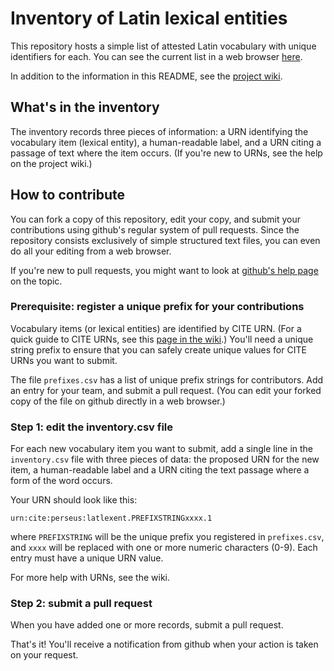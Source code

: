 # Inventory of Latin lexical entities

This repository hosts a simple list of attested Latin vocabulary with unique identifiers for each.
You can see the current list in a web browser [here](invfile).

In addition to the information in this README, see the [project wiki][projectwiki].

## What's in the inventory ##

The inventory records three pieces of information:  a URN identifying the vocabulary item (lexical entity), a human-readable label, and a URN citing a passage of text where the item occurs. (If you're new to URNs, see the help on the project wiki.)




[projectwiki]: https://github.com/LinguaLatina/lexicalinventory/wiki

[ghhelppull]: https://help.github.com/articles/using-pull-requests

[invfile]: https://github.com/LinguaLatina/lexicalinventory/blob/master/inventory.csv

## How to contribute ##

You can fork a copy of this repository, edit your copy, and submit your contributions using github's regular system of pull requests.  Since the repository consists exclusively of simple structured text files, you can even do all your editing from a web browser. 

If you're new to pull requests, you might want to look at [github's help page][ghhelppull] on the topic.




### Prerequisite:  register a unique prefix for your contributions ###

Vocabulary items (or lexical entities) are identified by CITE URN.  (For a quick guide to CITE URNs, see this [page in the wiki][citeurnhelp].)  You'll need a unique string prefix to ensure that you can safely create unique values for CITE URNs you want to submit.

[citeurnhelp]: https://github.com/LinguaLatina/lexicalinventory/wiki/Help-and-tips

The file `prefixes.csv` has a list of unique prefix strings for contributors.  Add an entry for your team, and submit a pull request.  (You can edit your forked copy of the file on github directly in a web browser.)


### Step 1: edit the inventory.csv file ###


For each new vocabulary item you want to submit, add a single line in the `inventory.csv` file with three pieces of data:  the proposed URN for the new item, a human-readable label and a URN citing the text passage where a form of the word occurs.

Your URN should look like this:

    urn:cite:perseus:latlexent.PREFIXSTRINGxxxx.1

where `PREFIXSTRING` will be the unique prefix you registered in `prefixes.csv`, and `xxxx` will be replaced with one or more numeric characters (0-9).  Each entry must have a unique URN value.

For more help with URNs, see the wiki.

### Step 2: submit a pull request ###

When you have added one or more records, submit a pull request.

That's it!  You'll receive a notification from github when your action is taken on your request.

